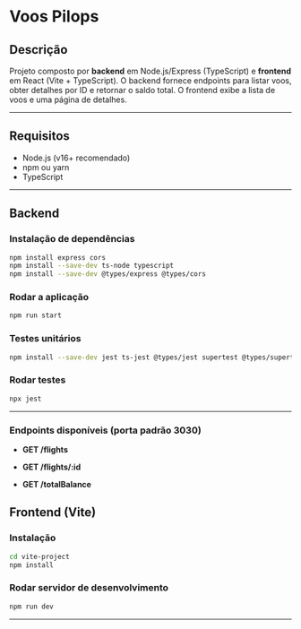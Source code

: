 # Voos Pilops

## Descrição

Projeto composto por **backend** em Node.js/Express (TypeScript) e **frontend** em React (Vite + TypeScript).
O backend fornece endpoints para listar voos, obter detalhes por ID e retornar o saldo total.
O frontend exibe a lista de voos e uma página de detalhes.

---

## Requisitos

* Node.js (v16+ recomendado)
* npm ou yarn
* TypeScript

---

## Backend

### Instalação de dependências

```bash
npm install express cors
npm install --save-dev ts-node typescript
npm install --save-dev @types/express @types/cors
```

### Rodar a aplicação

```bash
npm run start
```

### Testes unitários

```bash
npm install --save-dev jest ts-jest @types/jest supertest @types/supertest
```

### Rodar testes

```bash
npx jest
```

---

### Endpoints disponíveis (porta padrão 3030)

* **GET /flights**
     
* **GET /flights/:id**

* **GET /totalBalance**



## Frontend (Vite)

### Instalação

```bash
cd vite-project
npm install
```

### Rodar servidor de desenvolvimento

```bash
npm run dev
```

---

